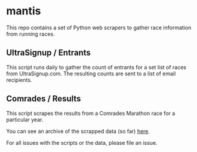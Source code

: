 # mantis

This repo contains a set of Python web scrapers to gather race information from running races.

## UltraSignup / Entrants

This script runs daily to gather the count of entrants for a set list of races from UltraSignup.com. The resulting counts are sent to a list of email recipients.


## Comrades / Results

This script scrapes the results from a Comrades Marathon race for a particular year.

You can see an archive of the scrapped data (so far) [here](https://maxmetcalfe.github.io/comrades-results/).

For all issues with the scripts or the data, please file an issue.
